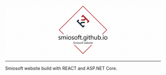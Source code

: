 ![Assets](./docs/assets/project-title.png)

---

Smiosoft website build with REACT and ASP.NET Core.
